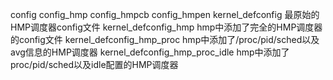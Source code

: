 config 
config_hmp 
config_hmpcb 
config_hmpen 
kernel_defconfig                最原始的HMP调度器config文件
kernel_defconfig_hmp            hmp中添加了完全的HMP调度器的config文件
kernel_defconfig_hmp_proc       hmp中添加了/proc/pid/sched以及avg信息的HMP调度器
kernel_defconfig_hmp_proc_idle  hmp中添加了proc/pid/sched以及idle配置的HMP调度器


